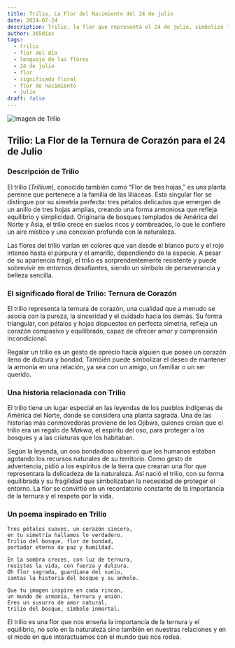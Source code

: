 ```yaml
---
title: Trilio, La Flor del Nacimiento del 24 de julio
date: 2024-07-24
description: Trilio, la flor que representa el 24 de julio, simboliza Ternura de corazón. Descubre su fascinante historia, significado en el lenguaje de las flores y una poesía que celebra su belleza.
author: 365días
tags:
  - trilio
  - flor del día
  - lenguaje de las flores
  - 24 de julio
  - flor
  - significado floral
  - flor de nacimiento
  - julio
draft: false
---
```


![Imagen de Trilio](https://cdn.pixabay.com/photo/2018/05/19/14/37/trillium-3413621_640.jpg#center)


## Trilio: La Flor de la Ternura de Corazón para el 24 de Julio

### Descripción de Trilio

El trilio (_Trillium_), conocido también como “Flor de tres hojas,” es una planta perenne que pertenece a la familia de las liliáceas. Esta singular flor se distingue por su simetría perfecta: tres pétalos delicados que emergen de un anillo de tres hojas amplias, creando una forma armoniosa que refleja equilibrio y simplicidad. Originaria de bosques templados de América del Norte y Asia, el trilio crece en suelos ricos y sombreados, lo que le confiere un aire místico y una conexión profunda con la naturaleza.

Las flores del trilio varían en colores que van desde el blanco puro y el rojo intenso hasta el púrpura y el amarillo, dependiendo de la especie. A pesar de su apariencia frágil, el trilio es sorprendentemente resistente y puede sobrevivir en entornos desafiantes, siendo un símbolo de perseverancia y belleza sencilla.

### El significado floral de Trilio: Ternura de Corazón

El trilio representa la ternura de corazón, una cualidad que a menudo se asocia con la pureza, la sinceridad y el cuidado hacia los demás. Su forma triangular, con pétalos y hojas dispuestos en perfecta simetría, refleja un corazón compasivo y equilibrado, capaz de ofrecer amor y comprensión incondicional.

Regalar un trilio es un gesto de aprecio hacia alguien que posee un corazón lleno de dulzura y bondad. También puede simbolizar el deseo de mantener la armonía en una relación, ya sea con un amigo, un familiar o un ser querido.

### Una historia relacionada con Trilio

El trilio tiene un lugar especial en las leyendas de los pueblos indígenas de América del Norte, donde se considera una planta sagrada. Una de las historias más conmovedoras proviene de los Ojibwa, quienes creían que el trilio era un regalo de _Makwa_, el espíritu del oso, para proteger a los bosques y a las criaturas que los habitaban.

Según la leyenda, un oso bondadoso observó que los humanos estaban agotando los recursos naturales de su territorio. Como gesto de advertencia, pidió a los espíritus de la tierra que crearan una flor que representara la delicadeza de la naturaleza. Así nació el trilio, con su forma equilibrada y su fragilidad que simbolizaban la necesidad de proteger el entorno. La flor se convirtió en un recordatorio constante de la importancia de la ternura y el respeto por la vida.

### Un poema inspirado en Trilio

```
Tres pétalos suaves, un corazón sincero,  
en tu simetría hallamos lo verdadero.  
Trilio del bosque, flor de bondad,  
portador eterno de paz y humildad.  

En la sombra creces, con luz de ternura,  
resistes la vida, con fuerza y dulzura.  
Oh flor sagrada, guardiana del suelo,  
cantas la historia del bosque y su anhelo.  

Que tu imagen inspire en cada rincón,  
un mundo de armonía, ternura y unión.  
Eres un susurro de amor natural,  
trilio del bosque, símbolo inmortal.  
```

El trilio es una flor que nos enseña la importancia de la ternura y el equilibrio, no solo en la naturaleza sino también en nuestras relaciones y en el modo en que interactuamos con el mundo que nos rodea.


